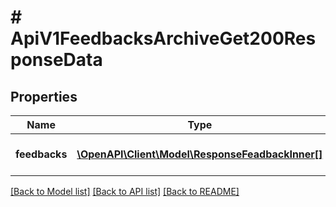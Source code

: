 # # ApiV1FeedbacksArchiveGet200ResponseData

## Properties

Name | Type | Description | Notes
------------ | ------------- | ------------- | -------------
**feedbacks** | [**\OpenAPI\Client\Model\ResponseFeadbackInner[]**](ResponseFeadbackInner.md) | Массив структур отзывов | [optional]

[[Back to Model list]](../../README.md#models) [[Back to API list]](../../README.md#endpoints) [[Back to README]](../../README.md)
